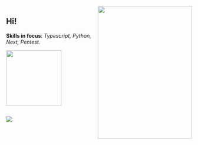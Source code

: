 
<img align="right" src="https://media.tenor.com/500rWqut3sMAAAAC/party-gopher.gif" max-width="255px" width="255px" height="360em">
<h2 align="left"> Hi! </h2>

<p align="left">
  
  **Skills in focus**:   *Typescript, Python, Next, Pentest.*
  
<!--   <img height="150em" src="http://github-profile-summary-cards.vercel.app/api/cards/profile-details?username=v0ltmx&theme=dracula"  /> -->
  <img height="150em" src="https://github-readme-streak-stats.herokuapp.com/?user=v0ltmx&theme=dracula&hide_border=false"  />
<!--  <img height="150em" src="https://github-readme-stats.vercel.app/api/top-langs/?username=v0ltmx&layout=compact&theme=dracula&show_icons=true)"  /> -->
</p>

  ## 
  ![](https://komarev.com/ghpvc/?username=your-github-v0ltmx&color=blueviolet&label=Views)  

